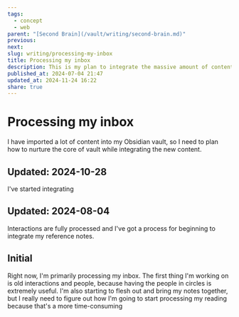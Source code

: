 ```yaml
---
tags:
  - concept
  - web
parent: "[Second Brain](/vault/writing/second-brain.md)"
previous:
next:
slug: writing/processing-my-inbox
title: Processing my inbox
description: This is my plan to integrate the massive amount of content I have imported.
published_at: 2024-07-04 21:47
updated_at: 2024-11-24 16:22
share: true
---
```


# Processing my inbox

I have imported a lot of content into my Obsidian vault, so I need to plan how to nurture the core of vault while integrating the new content.

## Updated: 2024-10-28

I've started integrating

## Updated: 2024-08-04

Interactions are fully processed and I've got a process for beginning to integrate my reference notes.

## Initial

Right now, I'm primarily processing my inbox. The first thing I'm working on is old interactions and people, because having the people in circles is extremely useful. I'm also starting to flesh out and bring my notes together, but I really need to figure out how I'm going to start processing my reading because that's a more time-consuming

